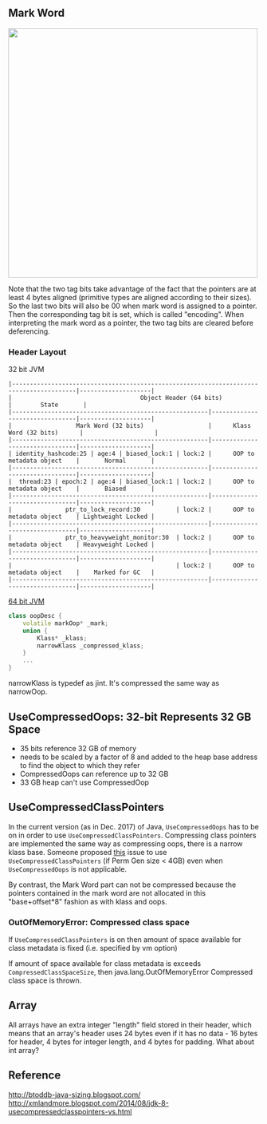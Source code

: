 ## Mark Word

<img src="https://snag.gy/ZgtiqF.jpg" width=500>

Note that the two tag bits take advantage of the fact that the pointers are at least 4 bytes aligned (primitive types are aligned according to their sizes). So the last two bits will also be 00 when mark word is assigned to a pointer. Then the corresponding tag bit is set, which is called "encoding". When interpreting the mark word as a pointer, the two tag bits are cleared before deferencing.

### Header Layout

32 bit JVM
```
|----------------------------------------------------------------------------------------|--------------------|
|                                    Object Header (64 bits)                             |        State       |
|-------------------------------------------------------|--------------------------------|--------------------|
|                  Mark Word (32 bits)                  |      Klass Word (32 bits)      |                    |
|-------------------------------------------------------|--------------------------------|--------------------|
| identity_hashcode:25 | age:4 | biased_lock:1 | lock:2 |      OOP to metadata object    |       Normal       |
|-------------------------------------------------------|--------------------------------|--------------------|
|  thread:23 | epoch:2 | age:4 | biased_lock:1 | lock:2 |      OOP to metadata object    |       Biased       |
|-------------------------------------------------------|--------------------------------|--------------------|
|               ptr_to_lock_record:30          | lock:2 |      OOP to metadata object    | Lightweight Locked |
|-------------------------------------------------------|--------------------------------|--------------------|
|               ptr_to_heavyweight_monitor:30  | lock:2 |      OOP to metadata object    | Heavyweight Locked |
|-------------------------------------------------------|--------------------------------|--------------------|
|                                              | lock:2 |      OOP to metadata object    |    Marked for GC   |
|-------------------------------------------------------|--------------------------------|--------------------|
```
[64 bit JVM](http://arturmkrtchyan.com/java-object-header)

```c++
class oopDesc {
	volatile markOop* _mark;
    union {
    	Klass* _klass;
        narrowKlass _compressed_klass;
    }
    ...
}
```
narrowKlass is typedef as jint. It's compressed the same way as narrowOop.

## UseCompressedOops: 32-bit Represents 32 GB Space
- 35 bits reference 32 GB of memory
- needs to be scaled by a factor of 8 and added to the heap base address to find the object to which they refer
- CompressedOops can reference up to 32 GB
- 33 GB heap can't use CompressedOop

## UseCompressedClassPointers
In the current version (as in Dec. 2017) of Java, `UseCompressedOops` has to be on in order to use `UseCompressedClassPointers`. Compressing class pointers are implemented the same way as compressing oops, there is a narrow klass base. Someone proposed [this](https://bugs.openjdk.java.net/browse/JDK-6916625) issue to use `UseCompressedClassPointers` (if Perm Gen size < 4GB) even when `UseCompressedOops` is not applicable. 

By contrast, the Mark Word part can not be compressed because the pointers contained in the mark word are not allocated in this "base+offset\*8" fashion as with klass and oops. 

### OutOfMemoryError: Compressed class space  
If `UseCompressedClassPointers` is on then amount of space available for class metadata is fixed (i.e. specified by vm option)

If amount of space available for class metadata is exceeds `CompressedClassSpaceSize`, then java.lang.OutOfMemoryError Compressed class space is thrown.

## Array
All arrays have an extra integer "length" field stored in their header, which means that an array's header uses 24 bytes even if it has no data - 16 bytes for header, 4 bytes for integer length, and 4 bytes for padding. What about int array?

## Reference
http://btoddb-java-sizing.blogspot.com/
http://xmlandmore.blogspot.com/2014/08/jdk-8-usecompressedclasspointers-vs.html

